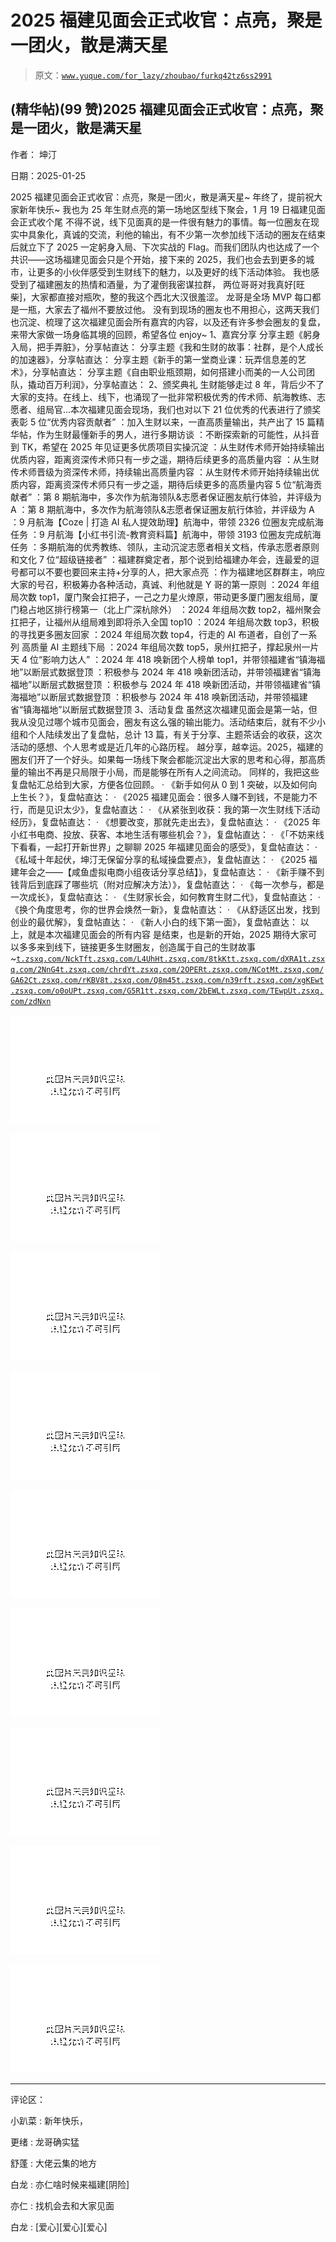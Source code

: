 # 2025 福建见面会正式收官：点亮，聚是一团火，散是满天星

> 原文：[`www.yuque.com/for_lazy/zhoubao/furkq42tz6ss2991`](https://www.yuque.com/for_lazy/zhoubao/furkq42tz6ss2991)

## (精华帖)(99 赞)2025 福建见面会正式收官：点亮，聚是一团火，散是满天星

作者： 坤汀

日期：2025-01-25

2025 福建见面会正式收官：点亮，聚是一团火，散是满天星~ 年终了，提前祝大家新年快乐~ 我也为 25 年生财点亮的第一场地区型线下聚会，1 月 19 日福建见面会正式收个尾 不得不说，线下见面真的是一件很有魅力的事情。每一位圈友在现实中具象化，真诚的交流，利他的输出，有不少第一次参加线下活动的圈友在结束后就立下了 2025 一定躬身入局、下次实战的 Flag。而我们团队内也达成了一个共识——这场福建见面会只是个开始，接下来的 2025，我们也会去到更多的城市，让更多的小伙伴感受到生财线下的魅力，以及更好的线下活动体验。 我也感受到了福建圈友的热情和酒量，为了灌倒我密谋拉群， 两位哥哥对我真好[旺柴]，大家都直接对瓶吹，整的我这个西北大汉很羞涩。 龙哥是全场 MVP 每口都是一瓶，大家去了福州不要放过他。 没有到现场的圈友也不用担心，这两天我们也沉淀、梳理了这次福建见面会所有嘉宾的内容，以及还有许多参会圈友的复盘，来带大家做一场身临其境的回顾，希望各位 enjoy~ 1、嘉宾分享 分享主题《躬身入局，把手弄脏》，分享帖直达： 分享主题《我和生财的故事：社群，是个人成长的加速器》，分享帖直达： 分享主题《新手的第一堂商业课：玩弄信息差的艺术》，分享帖直达： 分享主题《自由职业瓶颈期，如何搭建小而美的一人公司团队，撬动百万利润》，分享帖直达： 2、颁奖典礼 生财能够走过 8 年，背后少不了大家的支持。在线上、线下，也涌现了一批非常积极优秀的传术师、航海教练、志愿者、组局官...本次福建见面会现场，我们也对以下 21 位优秀的代表进行了颁奖表彰 5 位“优秀内容贡献者” ：加入生财以来，一直高质量输出，共产出了 15 篇精华帖，作为生财最懂新手的男人，进行多期访谈 ：不断探索新的可能性，从抖音到 TK，希望在 2025 年见证更多优质项目实操沉淀 ：从生财传术师开始持续输出优质内容，距离资深传术师只有一步之遥，期待后续更多的高质量内容 ：从生财传术师晋级为资深传术师，持续输出高质量内容 ：从生财传术师开始持续输出优质内容，距离资深传术师只有一步之遥，期待后续更多的高质量内容 5 位“航海贡献者” ：第 8 期航海中，多次作为航海领队&志愿者保证圈友航行体验，并评级为 A ：第 8 期航海中，多次作为航海领队&志愿者保证圈友航行体验，并评级为 A ：9 月航海【Coze | 打造 AI 私人提效助理】航海中，带领 2326 位圈友完成航海任务 ：9 月航海【小红书引流-教育资料篇】航海中，带领 3193 位圈友完成航海任务 ：多期航海的优秀教练、领队，主动沉淀志愿者相关文档，传承志愿者原则和文化 7 位“超级链接者” ：福建群奠定者，那个说到给福建办年会，连最爱的逗号都可以不要也要回来主持+分享的人，把大家点亮 ：作为福建地区群群主，响应大家的号召，积极筹办各种活动，真诚、利他就是 Y 哥的第一原则 ：2024 年组局次数 top1，厦门聚会扛把子，一己之力星火燎原，带动更多厦门圈友组局，厦门稳占地区排行榜第一（北上广深杭除外） ：2024 年组局次数 top2，福州聚会扛把子，让福州从组局难到即将杀入全国 top10 ：2024 年组局次数 top3，积极的寻找更多圈友回家 ：2024 年组局次数 top4，行走的 AI 布道者，自创了一系列 高质量 AI 主题线下局 ：2024 年组局次数 top5，泉州扛把子，撑起泉州一片天 4 位“影响力达人” ：2024 年 418 唤新团个人榜单 top1，并带领福建省“镇海福地”以断层式数据登顶 ：积极参与 2024 年 418 唤新团活动，并带领福建省“镇海福地”以断层式数据登顶 ：积极参与 2024 年 418 唤新团活动，并带领福建省“镇海福地”以断层式数据登顶 ：积极参与 2024 年 418 唤新团活动，并带领福建省“镇海福地”以断层式数据登顶 3、活动复盘 虽然这次福建见面会是第一站，但我从没见过哪个城市见面会，圈友有这么强的输出能力。活动结束后，就有不少小组和个人陆续发出了复盘帖，总计 13 篇，有关于分享、主题茶话会的收获，这次活动的感想、个人思考或是近几年的心路历程。 越分享，越幸运。2025，福建的圈友们开了一个好头。如果每一场线下聚会都能沉淀出大家的思考和心得，那高质量的输出不再是只局限于小局，而是能够在所有人之间流动。 同样的，我把这些复盘帖汇总给到大家，方便各位回顾。 · 《新手如何从 0 到 1 突破，以及如何向上生长？》，复盘帖直达： · 《2025 福建见面会：很多人赚不到钱，不是能力不行，而是见识太少》，复盘帖直达： · 《从紧张到收获：我的第一次生财线下活动经历》，复盘帖直达： · 《想要改变，那就先走出去》，复盘帖直达： · 《2025 年小红书电商、投放、获客、本地生活有哪些机会？》，复盘帖直达： · 《「不妨来线下看看，一起打开新世界」之聊聊 2025 年福建见面会的感受》，复盘帖直达： · 《私域十年起伏，坤汀无保留分享的私域操盘要点》，复盘帖直达： · 《2025 福建年会之——【咸鱼虚拟电商小组夜话分享总结】》，复盘帖直达： · 《新手赚不到钱背后到底踩了哪些坑（附对应解决方法）》，复盘帖直达： · 《每一次参与，都是一次成长》，复盘帖直达： · 《生财家长会，如何教育生财二代》，复盘帖直达： · 《换个角度思考，你的世界会焕然一新》，复盘帖直达： · 《从舒适区出发，找到创业的最优解》，复盘帖直达： · 《新人小白的线下第一面》，复盘帖直达： 以上，就是本次福建见面会的所有内容 是结束，也是新的开始，2025 期待大家可以多多来到线下，链接更多生财圈友，创造属于自己的生财故事~[`t.zsxq.com/NckTf`](https://t.zsxq.com/NckTf)[`t.zsxq.com/L4UhH`](https://t.zsxq.com/L4UhH)[`t.zsxq.com/8tkKt`](https://t.zsxq.com/8tkKt)[`t.zsxq.com/dXRA1`](https://t.zsxq.com/dXRA1)[`t.zsxq.com/2NnG4`](https://t.zsxq.com/2NnG4)[`t.zsxq.com/chrdY`](https://t.zsxq.com/chrdY)[`t.zsxq.com/2OPER`](https://t.zsxq.com/2OPER)[`t.zsxq.com/NCotM`](https://t.zsxq.com/NCotM)[`t.zsxq.com/GA62C`](https://t.zsxq.com/GA62C)[`t.zsxq.com/rKBV8`](https://t.zsxq.com/rKBV8)[`t.zsxq.com/Q8m45`](https://t.zsxq.com/Q8m45)[`t.zsxq.com/n39rf`](https://t.zsxq.com/n39rf)[`t.zsxq.com/xgKEw`](https://t.zsxq.com/xgKEw)[`t.zsxq.com/o0oUP`](https://t.zsxq.com/o0oUP)[`t.zsxq.com/G5R1t`](https://t.zsxq.com/G5R1t)[`t.zsxq.com/2bEWL`](https://t.zsxq.com/2bEWL)[`t.zsxq.com/TEwpU`](https://t.zsxq.com/TEwpU)[`t.zsxq.com/zdNxn`](https://t.zsxq.com/zdNxn)

![](img/90dbcf09b8c618911c5cd9cc6076904e.png "None")

![](img/15906ad639de6bfceeb54d0fa660feb8.png "None")

![](img/d208f928e39310518145b1997334b6a6.png "None")

![](img/5da223280ebd2d7b746ab25c52fa9927.png "None")

![](img/3fef2309a2d0e5ee927cfdca330a5cbe.png "None")

![](img/6fe5114cc9ac8506a5b3c418d2da96d7.png "None")

![](img/bb87fec3b02d8ee8e12c9e6f4a659fee.png "None")

![](img/676d8cd3d7d62131f8274011fb69126a.png "None")

![](img/c37829da87b6cf45e51805cb83899376.png "None")

* * *

评论区：

小趴菜 : 新年快乐，

更绪 : 龙哥确实猛

舒蓬 : 大佬云集的地方

白龙 : 亦仁啥时候来福建[阴险]

亦仁 : 找机会去和大家见面

白龙 : [爱心][爱心][爱心]
